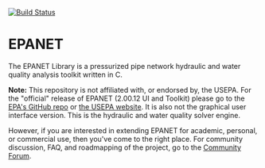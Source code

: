 [![Build Status](https://travis-ci.org/OpenWaterAnalytics/EPANET.svg?branch=dev-2.1-travis-ci)](https://travis-ci.org/OpenWaterAnalytics/EPANET)

EPANET
======

The EPANET Library is a pressurized pipe network hydraulic and water quality analysis toolkit written in C. 

__Note:__ This repository is not affiliated with, or endorsed by, the USEPA. For the "official" release of EPANET (2.00.12 UI and Toolkit) please go to the [EPA's GitHub repo](https://github.com/USEPA/Water-Distribution-Network-Model) or [the USEPA website](http://www2.epa.gov/water-research/epanet). It is also not the graphical user interface version. This is the hydraulic and water quality solver engine.

However, if you are interested in extending EPANET for academic, personal, or commercial use, then you've come to the right place. For community discussion, FAQ, and roadmapping of the project, go to the [Community Forum](http://community.wateranalytics.org/category/epanet). 
